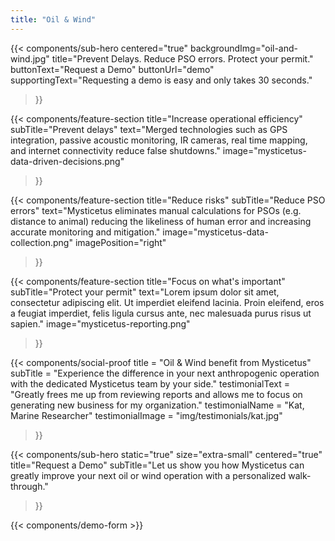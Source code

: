 ```yaml
---
title: "Oil & Wind"
---
```


{{< components/sub-hero
	centered="true"
	backgroundImg="oil-and-wind.jpg"
	title="Prevent Delays. Reduce PSO errors. Protect your permit."
	buttonText="Request a Demo"
	buttonUrl="demo"
	supportingText="Requesting a demo is easy and only takes 30 seconds."
>}}

{{< components/feature-section
	title="Increase operational efficiency"
	subTitle="Prevent delays"
	text="Merged technologies such as GPS integration, passive acoustic monitoring, IR cameras, real time mapping, and internet connectivity reduce false shutdowns."
	image="mysticetus-data-driven-decisions.png"
>}}

{{< components/feature-section
	title="Reduce risks"
	subTitle="Reduce PSO errors"
	text="Mysticetus eliminates manual calculations for PSOs (e.g. distance to animal) reducing the likeliness of human error and increasing accurate monitoring and mitigation."
	image="mysticetus-data-collection.png"
	imagePosition="right"
>}}

{{< components/feature-section
	title="Focus on what's important"
	subTitle="Protect your permit"
	text="Lorem ipsum dolor sit amet, consectetur adipiscing elit. Ut imperdiet eleifend lacinia. Proin eleifend, eros a feugiat imperdiet, felis ligula cursus ante, nec malesuada purus risus ut sapien."
	image="mysticetus-reporting.png"
>}}

{{< components/social-proof 
	title = "Oil & Wind benefit from Mysticetus"
	subTitle = "Experience the difference in your next anthropogenic operation with the dedicated Mysticetus team by your side."
	testimonialText = "Greatly frees me up from reviewing reports and allows me to focus on generating new business for my organization."
	testimonialName = "Kat, Marine Researcher"
	testimonialImage = "img/testimonials/kat.jpg"
>}}

{{< components/sub-hero
	static="true"
	size="extra-small"
	centered="true"
	title="Request a Demo"
	subTitle="Let us show you how Mysticetus can greatly improve your next oil or wind operation with a personalized walk-through."
>}}

{{< components/demo-form >}}